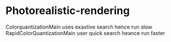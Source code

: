 # Photorealistic-rendering

ColorquantizationMain uses exastive search hence run slow <br/>
RapidColorQuantizationMain user quick search heance run faster
